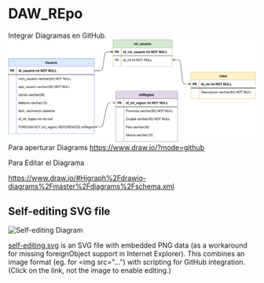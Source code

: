 # DAW_REpo

Integrar Diagramas en GitHub.
![Alt](Taller3.svg)
Para aperturar Diagrams
https://www.draw.io/?mode=github


Para Editar el Diagrama

https://www.draw.io/#Hjgraph%2Fdrawio-diagrams%2Fmaster%2Fdiagrams%2Fschema.xml

## Self-editing SVG file

![Self-editing Diagram](http://jgraph.github.io/DAW_REpo/self-editing.svg)

<a href="http://jgraph.github.io/DAW_REpo/self-editing.svg" target="_blank">self-editing.svg</a> is an SVG file with embedded PNG data (as a workaround for missing foreignObject support in Internet Explorer). This combines an image format (eg. for <img src="...") with scripting for GitHub integration. (Click on the link, not the image to enable editing.)
